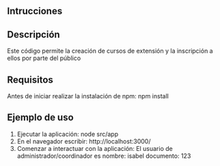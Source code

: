 ## Intrucciones
## Descripción
Este código permite la creación de cursos de extensión y la inscripción a ellos por parte del público
## Requisitos
Antes de iniciar realizar la instalación de npm: npm install
## Ejemplo de uso
1. Ejecutar la aplicación: node src/app
2. En el navegador escribir: http://localhost:3000/
3. Comenzar a interactuar con la aplicación: El usuario de administrador/coordinador es nombre: isabel documento: 123